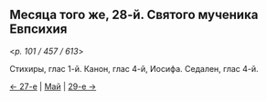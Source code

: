
## Месяца того же, 28-й. Святого мученика Евпсихия

<*p. 101 / 457 / 613*>

Стихиры, глас 1-й. Канон, глас 4-й, Иосифа. Седален, глас 4-й.   

[← 27-е](05_27_EUR.ru.md) | [Май](README.md#28-й) | [29-е →](05_29_EUR.ru.md)
